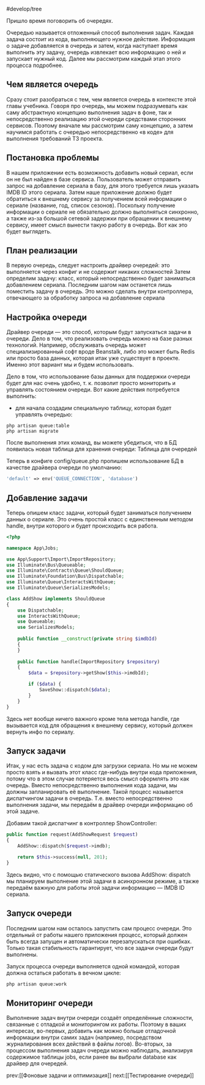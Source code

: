 #develop/tree 

Пришло время поговорить об очередях.

Очередью называется отложенный способ выполнения задач. Каждая задача состоит из кода, выполняющего нужное действие. Информация о задаче добавляется в очередь и затем, когда наступает время выполнить эту задачу, очередь извлекает всю информацию о ней и запускает нужный код. Далее мы рассмотрим каждый этап этого процесса подробнее.

## Чем является очередь

Сразу стоит разобраться с тем, чем является очередь в контексте этой главы учебника. Говоря про очередь, мы можем подразумевать как саму абстрактную концепцию выполнения задач в фоне, так и непосредственно реализацию этой очереди средствами сторонних сервисов.
Поэтому вначале мы рассмотрим саму концепцию, а затем научимся работать с очередью непосредственно «в коде» для выполнения требований ТЗ проекта.

## Постановка проблемы

В нашем приложении есть возможность добавить новый сериал, если он не был найден в базе сервиса. Пользователь может отправить запрос на добавление сериала в базу, для этого требуется лишь указать IMDB ID этого сериала. Затем наше приложение должно будет обратиться к внешнему сервису за получением всей информации о сериале (название, год, список сезонов). Поскольку получение информации о сериале не обязательно должно выполняться синхронно, а также из-за большой сетевой задержки при обращении к внешнему сервису, имеет смысл вынести такую работу в очередь. Вот как это будет выглядеть.

## План реализации

В первую очередь, следует настроить драйвер очередей: это выполняется через конфиг и не содержит никаких сложностей
Затем определим задачу: класс, который непосредственно будет заниматься добавлением сериала.
Последним шагом нам останется лишь поместить задачу в очередь. Это можно сделать внутри контроллера, отвечающего за обработку запроса на добавление сериала

## Настройка очереди

Драйвер очереди — это способ, которым будут запускаться задачи в очереди.
Дело в том, что реализовать очередь можно на базе разных технологий. Например, обслуживать очередь может специализированный софт вроде Beanstalk, либо это может быть Redis или просто база данных, которая итак уже существует в проекте. Именно этот вариант мы и будем использовать.

Дело в том, что использование базы данных для поддержки очереди будет для нас очень удобно, т. к. позволит просто мониторить и управлять состоянием очереди. Вот какие действия потребуется выполнить:

- для начала создадим специальную таблицу, которая будет управлять очередью:

```shell
php artisan queue:table
php artisan migrate

```

После выполнения этих команд, вы можете убедиться, что в БД появилась новая таблица для хранения очереди: Таблица для очередей

Теперь в конфиге config/queue.php пропишем использование БД в качестве драйвера очереди по умолчанию:

```php
'default' => env('QUEUE_CONNECTION', 'database')
```
## Добавление задачи

Теперь опишем класс задачи, который будет заниматься получением данных о сериале. Это очень простой класс с единственным методом handle, внутри которого и будет происходить вся работа.

```php
<?php

namespace App\Jobs;

use App\Support\Import\ImportRepository;
use Illuminate\Bus\Queueable;
use Illuminate\Contracts\Queue\ShouldQueue;
use Illuminate\Foundation\Bus\Dispatchable;
use Illuminate\Queue\InteractsWithQueue;
use Illuminate\Queue\SerializesModels;

class AddShow implements ShouldQueue
{
    use Dispatchable;
    use InteractsWithQueue;
    use Queueable;
    use SerializesModels;
    
    public function __construct(private string $imdbId)
    {
    }
    
    public function handle(ImportRepository $repository)
    {
        $data = $repository->getShow($this->imdbId);

        if ($data) {
            SaveShow::dispatch($data);
        }
    }
}

```

Здесь нет вообще ничего важного кроме тела метода handle, где вызывается код для обращения к внешнему сервису, который должен вернуть инфо по сериалу.

## Запуск задачи

Итак, у нас есть задача с кодом для загрузки сериала. Но мы не можем просто взять и вызвать этот класс где-нибудь внутри кода приложения, потому что в этом случае потеряется весь смысл оформлять это как очередь.
Вместо непосредственно выполнения кода задачи, мы должны запланировать её выполнение. Такой процесс называется диспатчингом задачи в очередь. Т.е. вместо непосредственно выполнения задачи, мы передаём в драйвер очереди информацию об этой задаче.

Добавим такой диспатчинг в контроллер ShowController:

```php
public function request(AddShowRequest $request)
{
    AddShow::dispatch($request->imdb);

    return $this->success(null, 201);
}

```

Здесь видно, что с помощью статического вызова AddShow: dispatch мы планируем выполнение этой задачи в асинхронном режиме, а также передаём важную для работы этой задачи информацию — IMDB ID сериала.

## Запуск очереди

Последним шагом нам осталось запустить сам процесс очереди. Это отдельный от работы нашего приложения процесс, который должен быть всегда запущен и автоматически перезапускаться при ошибках. Только такая стабильность гарантирует, что все задачи очереди будут выполнены.

Запуск процесса очереди выполняется одной командой, которая должна остаться работать в вечном цикле:

```bash
php artisan queue:work
```

## Мониторинг очереди

Выполнение задач внутри очереди создаёт определённые сложности, связанные с отладкой и мониторингом их работы. Поэтому в ваших интересах, во-первых, добавить как можно больше отладочной информации внутри самих задач (например, посредством журналирования всех действий в файлы логов). Во-вторых, за процессом выполнения задач очереди можно наблюдать, анализируя содержимое таблицы jobs, если ранее вы выбрали database как драйвер для очередей.

prev:[[Фоновые задачи и оптимизация]] next:[[Тестирование очереди]]
